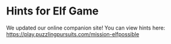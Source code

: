 # Hints for Elf Game

We updated our online companion site! You can view hints here: https://play.puzzlingpursuits.com/mission-elfpossible
